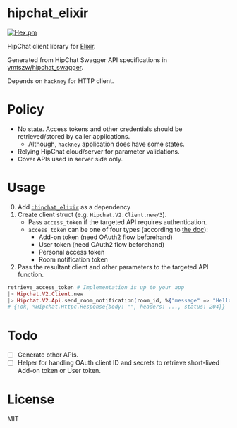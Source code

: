 # hipchat_elixir

[![Hex.pm](https://img.shields.io/hexpm/v/hipchat_elixir.svg)](https://hex.pm/packages/hipchat_elixir)

HipChat client library for [Elixir](http://elixir-lang.org).

Generated from HipChat Swagger API specifications in [ymtszw/hipchat_swagger](https://github.com/ymtszw/hipchat_swagger).

Depends on `hackney` for HTTP client.

# Policy

- No state. Access tokens and other credentials should be retrieved/stored by caller applications.
    - Although, `hackney` application does have some states.
- Relying HipChat cloud/server for parameter validations.
- Cover APIs used in server side only.

# Usage

0. Add [`:hipchat_elixir`](https://hex.pm/packages/hipchat_elixir) as a dependency
1. Create client struct (e.g. `Hipchat.V2.Client.new/3`).
    - Pass `access_token` if the targeted API requires authentication.
    - `access_token` can be one of four types (according to
      [the doc](https://developer.atlassian.com/hipchat/guide/hipchat-rest-api/api-access-tokens)):
        - Add-on token (need OAuth2 flow beforehand)
        - User token (need OAuth2 flow beforehand)
        - Personal access token
        - Room notification token
2. Pass the resultant client and other parameters to the targeted API function.

  ```elixir
  retrieve_access_token # Implementation is up to your app
  |> Hipchat.V2.Client.new
  |> Hipchat.V2.Api.send_room_notification(room_id, %{"message" => "Hello hipchat!"})
  # {:ok, %Hipchat.Httpc.Response{body: "", headers: ..., status: 204}}
  ```

# Todo

- [ ] Generate other APIs.
- [ ] Helper for handling OAuth client ID and secrets to retrieve short-lived Add-on token or User token.

# License

MIT
